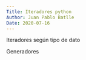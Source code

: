 ```yaml
---
Title: Iteradores python
Author: Juan Pablo Batlle
Date: 2020-07-16
---
```




Iteradores según tipo de dato

Generadores
